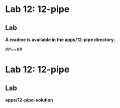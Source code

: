 <!-- .slide: class="exercice" -->

# Lab 12: 12-pipe

## Lab

<b>A readme is available in the apps/12-pipe directory.</b>

<!-- .element: class="full-center" -->

##==##

<!-- .slide: class="exercice full-center" -->

# Lab 12: 12-pipe

## Lab

<b>apps/12-pipe-solution</b>
